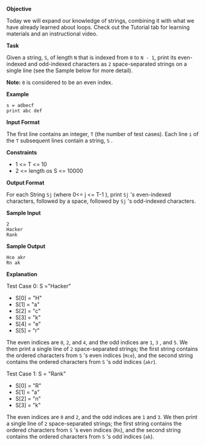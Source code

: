 ﻿**Objective**

Today we will expand our knowledge of strings, combining it with what we have already learned about loops. Check out the Tutorial tab for learning materials and an instructional video.

**Task**

Given a string, `S`, of length `N` that is indexed from `0` to `N - 1`, print its even-indexed and odd-indexed characters as `2` space-separated strings on a single line (see the Sample below for more detail).

**Note:** `0` is considered to be an even index.

**Example**

```
s = adbecf
print abc def
```

**Input Format**

The first line contains an integer, `T` (the number of test cases).
Each line `i` of the `T` subsequent lines contain a string, `S` .

**Constraints**

+ 1 <= T <= 10
+ 2 <= length os S <= 10000

**Output Format**

For each String `Sj` (where 0<= j <= T-1 ), print `Sj` 's even-indexed characters, followed by a space, followed by `Sj` 's odd-indexed characters.

**Sample Input**

```
2
Hacker
Rank
```

**Sample Output**

```
Hce akr
Rn ak
```

**Explanation**

Test Case 0: S ="Hacker" 
+ S[0] = "H"
+ S[1] = "a"
+ S[2] = "c"
+ S[3] = "k"
+ S[4] = "e"
+ S[5] = "r"

The even indices are `0`, `2`, and `4`, and the odd indices are `1`, `3` , and `5`. We then print a single line of `2` space-separated strings; the first string contains the ordered characters from `S` 's even indices (`Hce`), and the second string contains the ordered characters from `S` 's odd indices (`akr`).

Test Case 1: S = "Rank"

+ S[0] = "R"
+ S[1] = "a"
+ S[2] = "n"
+ S[3] = "k"

The even indices are `0` and `2`, and the odd indices are `1` and `3`. We then print a single line of `2` space-separated strings; the first string contains the ordered characters from `S` 's even indices (`Rn`), and the second string contains the ordered characters from `S` 's odd indices (`ak`).